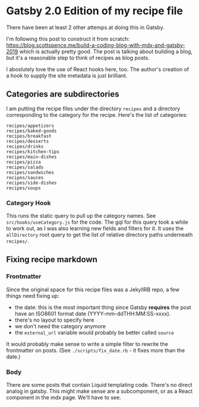 # Gatsby 2.0 Edition of my recipe file

There have been at least 2 other attemps at doing this in Gatsby.

I'm following this post to construct it from scratch: <https://blog.scottspence.me/build-a-coding-blog-with-mdx-and-gatsby-2019> which is actually pretty good. The post is talking about building a blog, but it's a reasonable step to think of recipes as blog posts.

I aboslutely love the use of React hooks here, too. The author's creation of a hook to supply the site metadata is just brilliant.

## Categories are subdirectories

I am putting the recipe files under the directory `recipes` and a directory corresponding to the category for the recipe. Here's the list of categories:

```
recipes/appetizers
recipes/baked-goods
recipes/breakfast
recipes/desserts
recipes/drinks
recipes/kitchen-tips
recipes/main-dishes
recipes/pizza
recipes/salads
recipes/sandwiches
recipes/sauces
recipes/side-dishes
recipes/soups
```

### Category Hook

This runs the static query to pull up the category names. See `src/hooks/useCategory.js` for the code. The gql for this query took a while to work out, as I was also learning new fields and filters for it. It uses the `allDirectory` root query to get the list of relative directory paths underneath `recipes/`.

## Fixing recipe markdown

### Frontmatter

Since the original space for this recipe files was a JekyllRB repo, a few things need fixing up:

- the date: this is the most important thing since Gatsby **requires** the post have an ISO8601 format date (YYYY-mm-ddTHH:MM:SS-xxxx).
- there's no layout to specify here
- we don't need the category anymore
- the `external_url` variable would probably be better called `source`

It would probably make sense to write a simple filter to rewrite the frontmatter on posts. (See `./scripts/fix_date.rb` - it fixes more than the date.)

### Body

There are some posts that contain Liquid templating code. There's no direct analog in gatsby. This might make sense are a subcomponent, or as a React component in the mdx page. We'll have to see.
